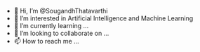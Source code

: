 - 👋 Hi, I’m @SougandhThatavarthi
- 👀 I’m interested in Artificial Intelligence and Machine Learning
- 🌱 I’m currently learning ...
- 💞️ I’m looking to collaborate on ...
- 📫 How to reach me ...

<!---
SougandhThatavarthi/SougandhThatavarthi is a ✨ special ✨ repository because its `README.md` (this file) appears on your GitHub profile.
You can click the Preview link to take a look at your changes.
--->
